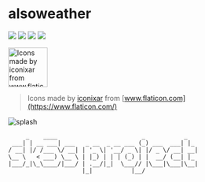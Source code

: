 # alsoweather 

![](https://img.shields.io/github/v/release/sk5s/alsoweather)
![](https://img.shields.io/github/last-commit/sk5s/alsoweather)
![](https://img.shields.io/github/license/sk5s/alsoweather)
![](https://img.shields.io/github/languages/top/sk5s/alsoweather)

<img src="https://rzxbsbriajkqxdsmxvev.supabase.in/storage/v1/object/public/image/icon.png" alt="Icons made by iconixar from www.flaticon.com" style="width:80px">

> Icons made by [iconixar](https://www.flaticon.com/authors/iconixar) from [www.flaticon.com](https://www.flaticon.com/)


![splash](https://rzxbsbriajkqxdsmxvev.supabase.in/storage/v1/object/public/image/splash-compress.jpg)

```
     _    ____                        _           _   
 ___| | __ ___| ___   _ __  _ __ ___ (_) ___  ___| |_ 
/ __| |/ /___ \/ __| | '_ \| '__/ _ \| |/ _ \/ __| __|
\__ \   < ___) \__ \ | |_) | | | (_) | |  __/ (__| |_ 
|___/_|\_\____/|___/ | .__/|_|  \___// |\___|\___|\__|
                     |_|           |__/               
```